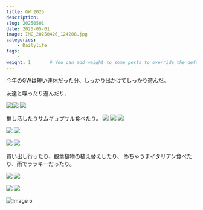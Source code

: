 ```yaml
---
title: GW 2025
description: 
slug: 20250501
date: 2025-05-01
image: IMG_20250426_124208.jpg
categories:
    - Dailylife
tags:
    - 
weight: 1       # You can add weight to some posts to override the default sorting (date descending)
---
```


今年のGWは短い連休だった分、しっかり出かけてしっかり遊んだ。

友達と喋ったり遊んだり、
<!-- gallery start -->
![](IMG_20250426_135912.jpg)![](IMG_20250429_123652.jpg)
![](IMG_20250429_213841.jpg)

推し活したりサムギョプサル食べたり。
![](IMG_20250504_141654.jpg)
![](IMG_20250504_141907.jpg)
![](IMG_20250504_142408.jpg)

![](IMG_20250504_142428.jpg)
![](IMG_20250504_142433.jpg)

![](IMG_20250504_123838.jpg)
![](IMG_20250504_161830.jpg)
<!-- gallery end -->

買い出し行ったり、観葉植物の植え替えしたり、
めちゃうまイタリアン食べたり、雨でラッキーだったり。
<!-- gallery start -->
![](IMG_20250506_113722.jpg)
![](IMG_20250506_114011.jpg)

![](IMG_20250506_122246.jpg)
![](IMG_20250506_123827.jpg)
<!-- gallery end -->


![Image 5](IMG_20250426_124208.jpg)
